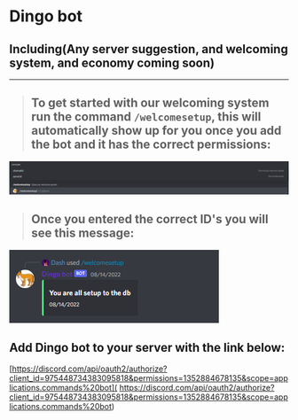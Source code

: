 # **Dingo bot**

##  Including(Any server suggestion, and welcoming system, and economy coming soon)
---





> ## To get started with our welcoming system run the command `/welcomesetup`, this will automatically show up for you once you add the bot and it has the correct permissions:
 

![text](./images/welcomesetup.png)


> ## Once you entered the correct ID's you will see this message: 

![setup!](./images/allset.png)



## Add Dingo bot to your server with the link below:
  
[https://discord.com/api/oauth2/authorize?client_id=975448734383095818&permissions=1352884678135&scope=applications.commands%20bot]( https://discord.com/api/oauth2/authorize?client_id=975448734383095818&permissions=1352884678135&scope=applications.commands%20bot)
